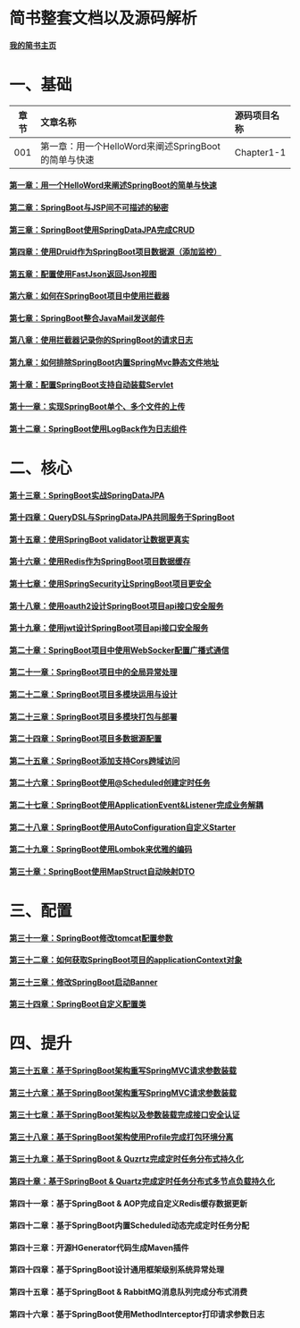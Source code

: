 ﻿# 简书整套文档以及源码解析

#### [我的简书主页](http://jianshu.yuqiyu.com)

# 一、基础
|章节		| 文章名称     															|源码项目名称|
|:-----:	| :---------------------------------------------------------------------|:-----------|
|001		|第一章：用一个HelloWord来阐述SpringBoot的简单与快速					|Chapter1-1  |

#### [第一章：用一个HelloWord来阐述SpringBoot的简单与快速](http://www.jianshu.com/p/2a37c26d1928)
#### [第二章：SpringBoot与JSP间不可描述的秘密](http://www.jianshu.com/p/90a84c814d0c)
#### [第三章：SpringBoot使用SpringDataJPA完成CRUD](http://www.jianshu.com/p/b6932740f3c0)
#### [第四章：使用Druid作为SpringBoot项目数据源（添加监控）](http://www.jianshu.com/p/e84e2709f383)
#### [第五章：配置使用FastJson返回Json视图](http://www.jianshu.com/p/14df78573cb2)
#### [第六章：如何在SpringBoot项目中使用拦截器](http://www.jianshu.com/p/f69b21731b41)
#### [第七章：SpringBoot整合JavaMail发送邮件](http://www.jianshu.com/p/0991f0841b0a)
#### [第八章：使用拦截器记录你的SpringBoot的请求日志](http://www.jianshu.com/p/890c23a1b3d7)
#### [第九章：如何排除SpringBoot内置SpringMvc静态文件地址](http://www.jianshu.com/p/c6ab1081fd5f)
#### [第十章：配置SpringBoot支持自动装载Servlet](http://www.jianshu.com/p/2973bdd083ef)
#### [第十一章：实现SpringBoot单个、多个文件的上传](http://www.jianshu.com/p/7903b6ebe47f)
#### [第十二章：SpringBoot使用LogBack作为日志组件](http://www.jianshu.com/p/06b6574943df)

# 二、核心
#### [第十三章：SpringBoot实战SpringDataJPA](http://www.jianshu.com/p/9d5bf0e4943f)
#### [第十四章：QueryDSL与SpringDataJPA共同服务于SpringBoot](http://www.jianshu.com/p/7379173e1970)
#### [第十五章：使用SpringBoot validator让数据更真实](http://www.jianshu.com/p/e111d3fbc583)
#### [第十六章：使用Redis作为SpringBoot项目数据缓存](http://www.jianshu.com/p/5a70b13a4fa7)
#### [第十七章：使用SpringSecurity让SpringBoot项目更安全](http://www.jianshu.com/p/c3b49d0a490b)
#### [第十八章：使用oauth2设计SpringBoot项目api接口安全服务](http://www.jianshu.com/p/ded9dc32f550)
#### [第十九章：使用jwt设计SpringBoot项目api接口安全服务](http://www.jianshu.com/p/2503cde90c55)
#### [第二十章：SpringBoot项目中使用WebSocker配置广播式通信](http://www.jianshu.com/p/19cec6fbf422)
#### [第二十一章：SpringBoot项目中的全局异常处理](http://www.jianshu.com/p/1c6207d8ee9d)
#### [第二十二章：SpringBoot项目多模块运用与设计](http://www.jianshu.com/p/33809a23e91a)
#### [第二十三章：SpringBoot项目多模块打包与部署](http://www.jianshu.com/p/37d083ce2063)
#### [第二十四章：SpringBoot项目多数据源配置](http://www.jianshu.com/p/9f812e651319)
#### [第二十五章：SpringBoot添加支持Cors跨域访问](http://www.jianshu.com/p/c6ea21b64f6e)
#### [第二十六章：SpringBoot使用@Scheduled创建定时任务](http://www.jianshu.com/p/c7492aeb35a1)
#### [第二十七章：SpringBoot使用ApplicationEvent&Listener完成业务解耦](http://www.jianshu.com/p/4359dd4b36a6)
#### [第二十八章：SpringBoot使用AutoConfiguration自定义Starter](http://www.jianshu.com/p/188065e1137b)
#### [第二十九章：SpringBoot使用Lombok来优雅的编码](http://www.jianshu.com/p/9bd6ce692ab1)
#### [第三十章：SpringBoot使用MapStruct自动映射DTO](http://www.jianshu.com/p/3f20ca1a93b0)

# 三、配置
#### [第三十一章：SpringBoot修改tomcat配置参数](http://www.jianshu.com/p/a4bb58331107)
#### [第三十二章：如何获取SpringBoot项目的applicationContext对象](http://www.jianshu.com/p/3cd2d4e73eb7)
#### [第三十三章：修改SpringBoot启动Banner](http://www.jianshu.com/p/c1f7617c99aa)
#### [第三十四章：SpringBoot自定义配置类](http://www.jianshu.com/p/2c2cdb80fe47)

# 四、提升
#### [第三十五章：基于SpringBoot架构重写SpringMVC请求参数装载](http://www.jianshu.com/p/d8f844711bf4)
#### [第三十六章：基于SpringBoot架构重写SpringMVC请求参数装载](http://www.jianshu.com/p/24ebb66c25cb)
#### [第三十七章：基于SpringBoot架构以及参数装载完成接口安全认证](http://www.jianshu.com/p/e22691d2ad90)
#### [第三十八章：基于SpringBoot架构使用Profile完成打包环境分离](http://www.jianshu.com/p/23b4f882f397)
#### [第三十九章：基于SpringBoot & Quzrtz完成定时任务分布式持久化](http://www.jianshu.com/p/d52d62fb2ac6)
#### [第四十章：基于SpringBoot & Quartz完成定时任务分布式多节点负载持久化](http://www.jianshu.com/p/49133c107143)
#### 第四十一章：基于SpringBoot & AOP完成自定义Redis缓存数据更新
#### 第四十二章：基于SpringBoot内置Scheduled动态完成定时任务分配
#### 第四十三章：开源HGenerator代码生成Maven插件
#### 第四十四章：基于SpringBoot设计通用框架级别系统异常处理
#### 第四十五章：基于SpringBoot & RabbitMQ消息队列完成分布式消费
#### 第四十六章：基于SpringBoot使用MethodInterceptor打印请求参数日志



